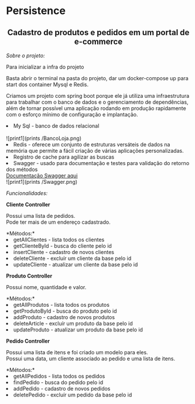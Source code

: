 # Persistence

<h2 align=center>Cadastro de produtos e pedidos em um portal de e-commerce</h2>

*Sobre o projeto:*
<p>Para inicializar a infra do projeto</p>
Basta abrir o terminal na pasta do projeto, dar um docker-compose up para start dos container Mysql e Redis.

<p> Criamos um projeto com spring boot porque ele já utiliza uma infraestrutura para trabalhar com o banco de dados e o gerenciamento de dependências, além de tornar possível uma aplicação rodando em produção rapidamente com o esforço mínimo de configuração e implantação.</p>

<p>
    <li>My Sql - banco de dados relacional </li>
	<br>
	![print1](prints /BancoLoja.png)
	<br>
    <li>Redis - oferece um conjunto de estruturas versáteis de dados na memória que permite a fácil criação de várias aplicações personalizadas.</li>
    <li>Registro de cache para agilizar as buscas</li>
    <li>Swagger - usado para documentação e testes para validação do retorno dos métodos</li>
	<a href="http://localhost:8080/swagger-ui.html">Documentação Swagger aqui</a>
	<br>
	![print1](prints /Swagger.png)
</p>

*Funcionalidades:*
<p>
 <b>Cliente Controller</b> 
  <p>
    Possui uma lista de pedidos.
   	<br>
    Pode ter mais de um endereço cadastrado.
</p>
*Métodos:*
  	<li>getAllClientes - lista todos os clientes</li>
    <li>getClienteById - busca do cliente pelo id</li>
    <li>insertCliente - cadastro de novos clientes</li>
    <li>deleteCliente - excluír um cliente da base pelo id</li>
	<li>updateCliente - atualizar um cliente da base pelo id</li>
</p>

<p>
 <b>Produto Controller</b> 
  <p>
    Possui nome, quantidade e valor.
</p>
*Métodos:*
  	<li>getAllProdutos - lista todos os produtos</li>
    <li>getProdutoById - busca do produto pelo id</li>
    <li>addProduto - cadastro de novos produtos</li>
    <li>deleteArticle - excluír um produto da base pelo id</li>
	<li>updateProduto - atualizar um produto da base pelo id</li>
</p>

<p>
 <b>Pedido Controller</b> 
  <p>
    Possui uma lista de itens e foi criado um modelo para eles.
    <br>
    Possui uma data, um cliente associado ao pedido e uma lista de itens.
</p>
*Métodos:*
  	<li>getAllPedidos - lista todos os pedidos</li>
    <li>findPedido - busca do pedido pelo id</li>
    <li>addPedido - cadastro de novos pedidos</li>
    <li>deletePedido - excluír um pedido da base pelo id</li>
</p>
